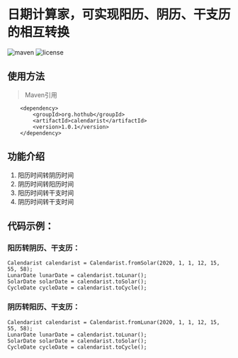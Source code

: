 # 日期计算家，可实现阳历、阴历、干支历的相互转换


![maven](https://img.shields.io/maven-central/v/org.hothub/calendarist.svg)
![license](https://img.shields.io/github/license/opprime/calendarist.svg)


## 使用方法
>Maven引用
```
    <dependency>
        <groupId>org.hothub</groupId>
        <artifactId>calendarist</artifactId>
        <version>1.0.1</version>
    </dependency>
```

## 功能介绍
1. 阳历时间转阴历时间
2. 阴历时间转阳历时间
3. 阳历时间转干支时间
4. 阴历时间转干支时间

## 代码示例：

### 阳历转阴历、干支历：
```
Calendarist calendarist = Calendarist.fromSolar(2020, 1, 1, 12, 15, 55, 58);
LunarDate lunarDate = calendarist.toLunar();
SolarDate solarDate = calendarist.toSolar();
CycleDate cycleDate = calendarist.toCycle();
```

### 阴历转阳历、干支历：
```
Calendarist calendarist = Calendarist.fromLunar(2020, 1, 1, 12, 15, 55, 58);
LunarDate lunarDate = calendarist.toLunar();
SolarDate solarDate = calendarist.toSolar();
CycleDate cycleDate = calendarist.toCycle();
```
